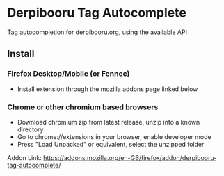 # Derpibooru Tag Autocomplete
Tag autocompletion for derpibooru.org, using the available API

## Install
### Firefox Desktop/Mobile (or Fennec)
- Install extension through the mozilla addons page linked below
### Chrome or other chromium based browsers
- Download chromium zip from latest release, unzip into a known directory
- Go to chrome://extensions in your browser, enable developer mode
- Press "Load Unpacked" or equivalent, select the unzipped folder

Addon Link: https://addons.mozilla.org/en-GB/firefox/addon/derpibooru-tag-autocomplete/
